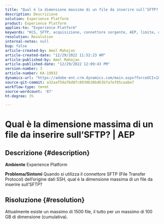 ```yaml
---
title: "Qual è la dimensione massima di un file da inserire sull’SFTP? | AEP"
description: Descrizione
solution: Experience Platform
product: Experience Platform
applies-to: "Experience Platform"
keywords: "KCS, SFTP, acquisizione, connettore sorgente, AEP, limite, dimensione"
resolution: Resolution
internal-notes: null
bug: false
article-created-by: Amol Mahajan
article-created-date: "12/29/2022 11:52:23 AM"
article-published-by: Amol Mahajan
article-published-date: "12/29/2022 12:09:43 PM"
version-number: 3
article-number: KA-19932
dynamics-url: "https://adobe-ent.crm.dynamics.com/main.aspx?forceUCI=1&pagetype=entityrecord&etn=knowledgearticle&id=e9b0983c-6f87-ed11-81ac-6045bd006704"
source-git-commit: a32aaf59a76d8fc8930b38bd63b7a7ef05caabe7
workflow-type: tm+mt
source-wordcount: '87'
ht-degree: 3%

---
```


# Qual è la dimensione massima di un file da inserire sull’SFTP? | AEP

## Descrizione {#description}

<b>Ambiente</b>
Experience Platform


<b>Problema/Sintomi</b>
Quando si utilizza il connettore SFTP (File Transfer Protocol) dell’origine dati SSH, qual è la dimensione massima di un file da inserire sull’SFTP?


## Risoluzione {#resolution}

Attualmente esiste un massimo di 1500 file, il tutto per un massimo di 100 GB di dimensione (cumulativa).